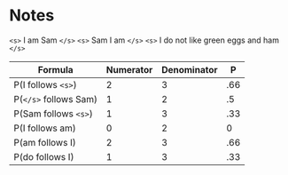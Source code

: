 # Notes


`<s>` I am Sam `</s>`
`<s>` Sam I am `</s>`
`<s>` I do not like green eggs and ham `</s>`

| Formula               | Numerator | Denominator | P   |
| --------------------- | --------- | ----------- | --- |
| P(I follows `<s>`)    | 2         | 3           | .66 |
| P(`</s>` follows Sam) | 1         | 2           | .5  |
| P(Sam follows `<s>`)  | 1         | 3           | .33 |
| P(I follows am)       | 0         | 2           | 0   |
| P(am follows I)       | 2         | 3           | .66 |
| P(do follows I)       | 1         | 3           | .33 |